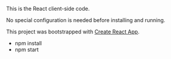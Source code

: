 This is the React client-side code.

No special configuration is needed before installing and running.

This project was bootstrapped with [Create React App](https://github.com/facebookincubator/create-react-app).

* npm install
* npm start